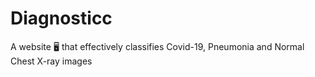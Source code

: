 # Diagnosticc
A website 🖥 that effectively classifies Covid-19, Pneumonia and Normal Chest X-ray images
